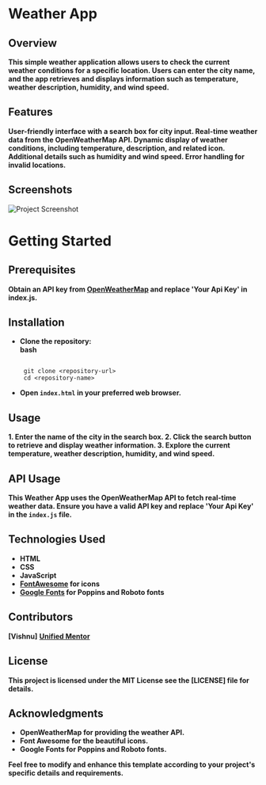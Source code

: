 

# Weather App

## Overview
**This simple weather application allows users to check the current weather conditions for a specific location. Users can enter the city name, and the app retrieves and displays information such as temperature, weather description, humidity, and wind speed.**

## Features
**User-friendly interface with a search box for city input.
Real-time weather data from the OpenWeatherMap API.
Dynamic display of weather conditions, including temperature, description, and related icon.
Additional details such as humidity and wind speed.
Error handling for invalid locations.**

## Screenshots

![Project Screenshot](https://github.com/vishnuu5/Weather_App/assets/139614960/3de27eaf-0228-4158-a879-72d4b56d10c0)


# Getting Started

## Prerequisites
**Obtain an API key from [OpenWeatherMap](https://openweathermap.org/) and replace 'Your Api Key' in index.js.**

## Installation

+ **Clone the repository:**  
**bash**
  ```
  
   git clone <repository-url>
   cd <repository-name>
  
+ **Open `index.html` in your preferred web browser.**

## Usage
**1. Enter the name of the city in the search box. 
2. Click the search button to retrieve and display weather information. 
3. Explore the current temperature, weather description, humidity, and wind speed.**
   
## API Usage

**This Weather App uses the OpenWeatherMap API to fetch real-time weather data. Ensure you have a valid API key and replace 'Your Api Key' in the `index.js` file.**

## Technologies Used

+ **HTML**
+ **CSS**
+ **JavaScript**
+ **[FontAwesome](https://fontawesome.com/) for icons**
+ **[Google Fonts](https://fonts.google.com/) for Poppins and Roboto fonts**
  
## Contributors
**[Vishnu]**
**[Unified Mentor](https://unifiedmentor.podia.com/)**

## License

**This project is licensed under the MIT License see the [LICENSE] file for details.**

## Acknowledgments

+ **OpenWeatherMap for providing the weather API.**
+ **Font Awesome for the beautiful icons.**
+ **Google Fonts for Poppins and Roboto fonts.**
  
**Feel free to modify and enhance this template according to your project's specific details and requirements.**
